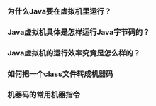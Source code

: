 ### 为什么Java要在虚拟机里运行？

### Java虚拟机具体是怎样运行Java字节码的？

### Java虚拟机的运行效率究竟是怎么样的？

### 如何把一个class文件转成机器码

### 机器码的常用机器指令
